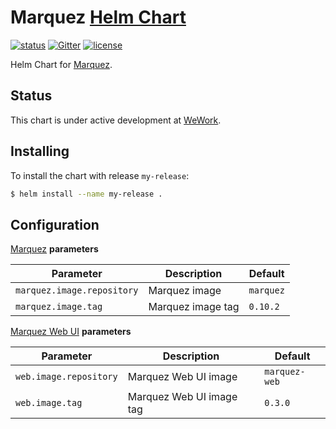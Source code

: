 # Marquez [Helm Chart](https://helm.sh)

[![status](https://img.shields.io/badge/status-WIP-yellow.svg)](#status)
[![Gitter](https://badges.gitter.im/Join%20Chat.svg)](https://gitter.im/marquez-project/community)
[![license](https://img.shields.io/badge/license-Apache_2.0-blue.svg)](https://raw.githubusercontent.com/MarquezProject/marquez-chart/master/LICENSE)

Helm Chart for [Marquez](https://github.com/MarquezProject/marquez).

## Status

This chart is under active development at [WeWork](https://www.wework.com). 

## Installing

To install the chart with release `my-release`:

```bash
$ helm install --name my-release .
```

## Configuration

[Marquez](https://github.com/MarquezProject/marquez) **parameters**

| Parameter                  | Description       | Default   |
|----------------------------|-------------------|-----------|
| `marquez.image.repository` | Marquez image     | `marquez` |
| `marquez.image.tag`        | Marquez image tag | `0.10.2`  |

[Marquez Web UI](https://github.com/MarquezProject/marquez-web) **parameters**

| Parameter              | Description              | Default       |
|------------------------|--------------------------|---------------|
| `web.image.repository` | Marquez Web UI image     | `marquez-web` |
| `web.image.tag`        | Marquez Web UI image tag | `0.3.0`       |